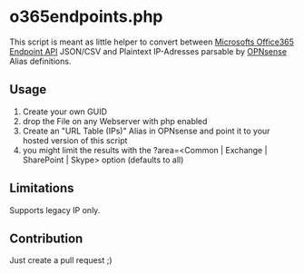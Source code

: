 # o365endpoints.php

This script is meant as little helper to convert between [Microsofts Office365 Endpoint API](https://docs.microsoft.com/en-us/microsoft-365/enterprise/microsoft-365-ip-web-service?view=o365-worldwide) JSON/CSV and Plaintext IP-Adresses parsable by [OPNsense](https://github.com/opnsense/) Alias definitions.

## Usage

1) Create your own GUID
2) drop the File on any Webserver with php enabled
3) Create an "URL Table (IPs)" Alias in OPNsense and point it to your hosted version of this script
4) you might limit the results with the ?area=<Common | Exchange | SharePoint | Skype> option (defaults to all)

## Limitations

Supports legacy IP only.

## Contribution

Just create a pull request ;)
